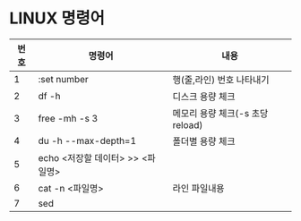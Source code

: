# LINUX 명령어
| 번호 | 명령어 | 내용 |
|---|---|---|
|1|:set number|행(줄,라인) 번호 나타내기|
|2|df -h|디스크 용량 체크|
|3|free -mh -s 3|메모리 용량 체크(-s 초당 reload)|
|4|du -h --max-depth=1|폴더별 용량 체크|
|5|echo <저장할 데이터> >> <파일명>
|6|cat -n <파일명>| 라인 파일내용 |
|7|sed
